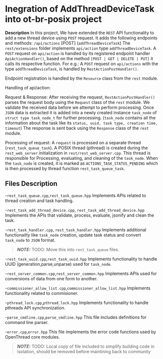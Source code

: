 # Inegration of AddThreadDeviceTask into ot-br-posix project

**Description**
In this project, We have extended the `REST` API functionality to add a new thread device using `POST` request.
It adds the following endpoints and methods:
`/api/actions` [POST] (`addThreadDeviceTask`)
The `rest/extensions` folder implements `api/action` type `addThreadDeviceTask`. A `POST` request on `api/action` is handled by its registered endpoint handler `ApiActionHandler()`, based on the method  `[POST | GET | DELETE | PUT]` it calls its respective function.
For e.g.: A `POST` request on `api/actions` with the type `addThreadDeviceTask`, is handled by `RestActionPostHandler()`.

Endpoint registration is handled by the `Resource` class from the `rest` module.

Handling of api/action:

Request & Response: After receiving the request, `RestActionPostHandler()` parses the request body using the `Request` class of the `rest` module.
We validate the received data before we attempt to perform processing. Once `JSON` data is extracted it is added into a newly created instance `task_node` of `struct type task_node_t` for further processing.
(`task_node` contains all the information about the task like its `status, uuid, task type, creation time, timeout`)
The response is sent back using the `Response` class of the `rest` module.

Processing of request: A `request` is processed on a separate thread (`rest_task_queue_task`). A POSIX thread (pthread) is created during the `rest_web_server`  initialization in `rest/rest_web_server.cpp`. This thread is responsible for Processing, evaluating, and cleaning of the `task_node`.
When the `task_node` is created, it is marked as `ACTIONS_TASK_STATUS_PENDING`  which is then processed by thread function `rest_task_queue_task`.

## Files Description

-`rest_task_queue.cpp`,`rest_task_queue.hpp`
Implements APIs related to thread creation and task handling.

-`rest_task_add_thread_device.cpp`, `rest_task_add_thread_device.hpp`
Implements the APIs that validate, process, evaluate, jsonify and clean the task.

-`rest_task_handler.cpp`, `rest_task_handler.hpp`
Implements additional functionailty like `task_node` creation, update task status and convert `task_node` to `JSON` format.
> **_NOTE:_** TODO: Move this into `rest_task_queue` files.

-`rest_task_uuid.cpp`,`rest_task_uuid.hpp`
Implements functionality to handle UUID (generation,parse,unparse) used for `task_node`.

-`rest_server_common.cpp`,`rest_server_common.hpp`
Implements APIs used for conversions of data from one form to another.

-`commissioner_allow_list.cpp`,`commissioner_allow_list.hpp`
Implements functionality related to commisioner.

-`pthread_lock.cpp`,`pthread_lock.hpp`
Implements functionality to handle pthreads API synchronization.
    
-`parse_cmdline.cpp`,`parse_cmdline.hpp`
This file includes definitions for command line parser.

-`error.cpp`,`error.hpp`
This file implements the error code functions used by OpenThread core modules.
> **_NOTE:_** TODO: Local copy of file included to simplify building code in isolation, should be removed before mainlining back to community


